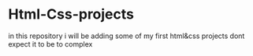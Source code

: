 # Html-Css-projects
in this repository i will be adding some of my first html&amp;css projects dont expect it to be to complex 
